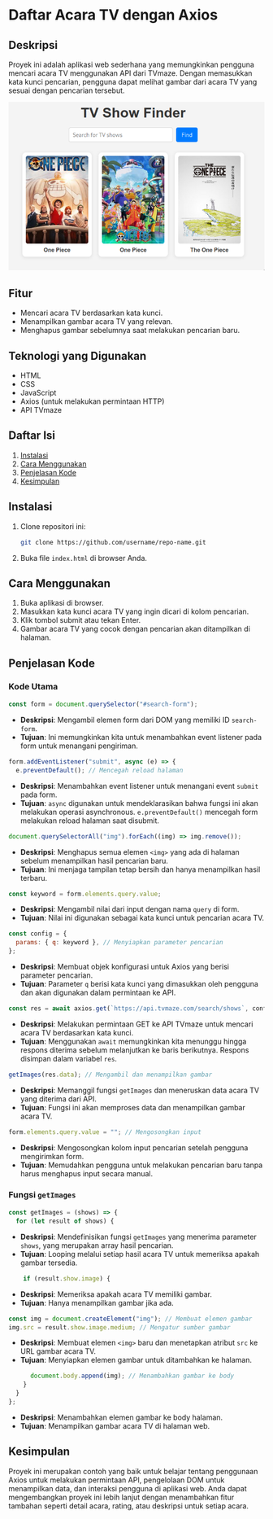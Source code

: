 # Daftar Acara TV dengan Axios

## Deskripsi

Proyek ini adalah aplikasi web sederhana yang memungkinkan pengguna mencari acara TV menggunakan API dari TVmaze. Dengan memasukkan kata kunci pencarian, pengguna dapat melihat gambar dari acara TV yang sesuai dengan pencarian tersebut.

<p align="center">
    <img src="image.png" alt="Papan Skor" 
</p>

## Fitur

- Mencari acara TV berdasarkan kata kunci.
- Menampilkan gambar acara TV yang relevan.
- Menghapus gambar sebelumnya saat melakukan pencarian baru.

## Teknologi yang Digunakan

- HTML
- CSS
- JavaScript
- Axios (untuk melakukan permintaan HTTP)
- API TVmaze

## Daftar Isi

1. [Instalasi](#instalasi)
2. [Cara Menggunakan](#cara-menggunakan)
3. [Penjelasan Kode](#penjelasan-kode)
4. [Kesimpulan](#kesimpulan)

## Instalasi

1. Clone repositori ini:
   ```bash
   git clone https://github.com/username/repo-name.git
   ```
2. Buka file `index.html` di browser Anda.

## Cara Menggunakan

1. Buka aplikasi di browser.
2. Masukkan kata kunci acara TV yang ingin dicari di kolom pencarian.
3. Klik tombol submit atau tekan Enter.
4. Gambar acara TV yang cocok dengan pencarian akan ditampilkan di halaman.

## Penjelasan Kode

### Kode Utama

```javascript
const form = document.querySelector("#search-form");
```

- **Deskripsi**: Mengambil elemen form dari DOM yang memiliki ID `search-form`.
- **Tujuan**: Ini memungkinkan kita untuk menambahkan event listener pada form untuk menangani pengiriman.

```javascript
form.addEventListener("submit", async (e) => {
  e.preventDefault(); // Mencegah reload halaman
```

- **Deskripsi**: Menambahkan event listener untuk menangani event `submit` pada form.
- **Tujuan**: `async` digunakan untuk mendeklarasikan bahwa fungsi ini akan melakukan operasi asynchronous. `e.preventDefault()` mencegah form melakukan reload halaman saat disubmit.

```javascript
document.querySelectorAll("img").forEach((img) => img.remove());
```

- **Deskripsi**: Menghapus semua elemen `<img>` yang ada di halaman sebelum menampilkan hasil pencarian baru.
- **Tujuan**: Ini menjaga tampilan tetap bersih dan hanya menampilkan hasil terbaru.

```javascript
const keyword = form.elements.query.value;
```

- **Deskripsi**: Mengambil nilai dari input dengan nama `query` di form.
- **Tujuan**: Nilai ini digunakan sebagai kata kunci untuk pencarian acara TV.

```javascript
const config = {
  params: { q: keyword }, // Menyiapkan parameter pencarian
};
```

- **Deskripsi**: Membuat objek konfigurasi untuk Axios yang berisi parameter pencarian.
- **Tujuan**: Parameter `q` berisi kata kunci yang dimasukkan oleh pengguna dan akan digunakan dalam permintaan ke API.

```javascript
const res = await axios.get(`https://api.tvmaze.com/search/shows`, config);
```

- **Deskripsi**: Melakukan permintaan GET ke API TVmaze untuk mencari acara TV berdasarkan kata kunci.
- **Tujuan**: Menggunakan `await` memungkinkan kita menunggu hingga respons diterima sebelum melanjutkan ke baris berikutnya. Respons disimpan dalam variabel `res`.

```javascript
getImages(res.data); // Mengambil dan menampilkan gambar
```

- **Deskripsi**: Memanggil fungsi `getImages` dan meneruskan data acara TV yang diterima dari API.
- **Tujuan**: Fungsi ini akan memproses data dan menampilkan gambar acara TV.

```javascript
form.elements.query.value = ""; // Mengosongkan input
```

- **Deskripsi**: Mengosongkan kolom input pencarian setelah pengguna mengirimkan form.
- **Tujuan**: Memudahkan pengguna untuk melakukan pencarian baru tanpa harus menghapus input secara manual.

### Fungsi `getImages`

```javascript
const getImages = (shows) => {
  for (let result of shows) {
```

- **Deskripsi**: Mendefinisikan fungsi `getImages` yang menerima parameter `shows`, yang merupakan array hasil pencarian.
- **Tujuan**: Looping melalui setiap hasil acara TV untuk memeriksa apakah gambar tersedia.

```javascript
    if (result.show.image) {
```

- **Deskripsi**: Memeriksa apakah acara TV memiliki gambar.
- **Tujuan**: Hanya menampilkan gambar jika ada.

```javascript
const img = document.createElement("img"); // Membuat elemen gambar
img.src = result.show.image.medium; // Mengatur sumber gambar
```

- **Deskripsi**: Membuat elemen `<img>` baru dan menetapkan atribut `src` ke URL gambar acara TV.
- **Tujuan**: Menyiapkan elemen gambar untuk ditambahkan ke halaman.

```javascript
      document.body.append(img); // Menambahkan gambar ke body
    }
  }
};
```

- **Deskripsi**: Menambahkan elemen gambar ke body halaman.
- **Tujuan**: Menampilkan gambar acara TV di halaman web.

## Kesimpulan

Proyek ini merupakan contoh yang baik untuk belajar tentang penggunaan Axios untuk melakukan permintaan API, pengelolaan DOM untuk menampilkan data, dan interaksi pengguna di aplikasi web. Anda dapat mengembangkan proyek ini lebih lanjut dengan menambahkan fitur tambahan seperti detail acara, rating, atau deskripsi untuk setiap acara.
